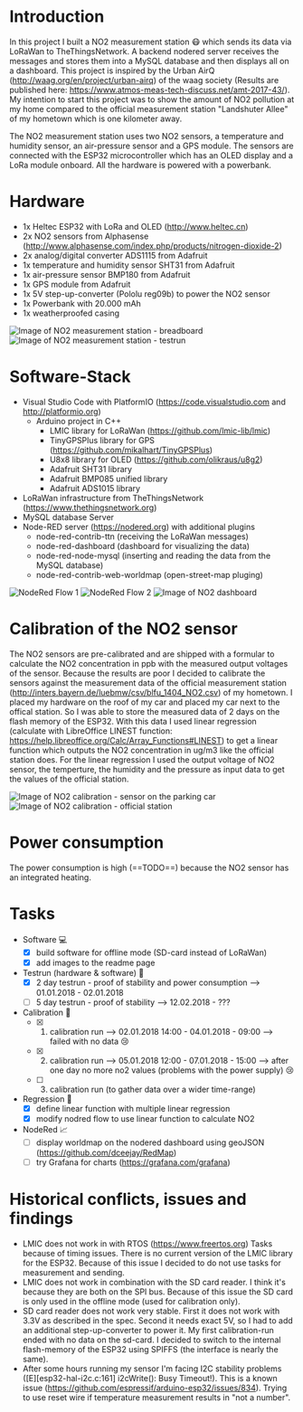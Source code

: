 # Introduction
In this project I built a NO2 measurement station :mask: which sends its data via LoRaWan to TheThingsNetwork. A backend nodered server receives the messages and stores them into a MySQL database and then displays all on a dashboard. This project is inspired by the Urban AirQ (http://waag.org/en/project/urban-airq) of the waag society (Results are published here: https://www.atmos-meas-tech-discuss.net/amt-2017-43/). My intention to start this project was to show the amount of NO2 pollution at my home compared to the official measurement station "Landshuter Allee" of my hometown which is one kilometer away.

The NO2 measurement station uses two NO2 sensors, a temperature and humidity sensor, an air-pressure sensor and a GPS module. The sensors are connected with the ESP32 microcontroller which has an OLED display and a LoRa module onboard. All the hardware is powered with a powerbank.

# Hardware
* 1x Heltec ESP32 with LoRa and OLED (http://www.heltec.cn)
* 2x NO2 sensors from Alphasense (http://www.alphasense.com/index.php/products/nitrogen-dioxide-2)
* 2x analog/digital converter ADS1115 from Adafruit
* 1x temperature and humidity sensor SHT31 from Adafruit
* 1x air-pressure sensor BMP180 from Adafruit
* 1x GPS module from Adafruit
* 1x 5V step-up-converter (Pololu reg09b) to power the NO2 sensor
* 1x Powerbank with 20.000 mAh
* 1x weatherproofed casing

![Image of NO2 measurement station - breadboard](images/no2-measurement-1.jpg)
![Image of NO2 measurement station - testrun](images/no2-measurement-2.jpg)

# Software-Stack
* Visual Studio Code with PlatformIO (https://code.visualstudio.com and http://platformio.org)
  * Arduino project in C++
    * LMIC library for LoRaWan (https://github.com/lmic-lib/lmic)
    * TinyGPSPlus library for GPS (https://github.com/mikalhart/TinyGPSPlus)
    * U8x8 library for OLED (https://github.com/olikraus/u8g2)
    * Adafruit SHT31 library
    * Adafruit BMP085 unified library
    * Adafruit ADS1015 library
* LoRaWan infrastructure from TheThingsNetwork (https://www.thethingsnetwork.org)
* MySQL database Server
* Node-RED server (https://nodered.org) with additional plugins
  * node-red-contrib-ttn (receiving the LoRaWan messages)
  * node-red-dashboard (dashboard for visualizing the data)
  * node-red-node-mysql (inserting and reading the data from the MySQL database)
  * node-red-contrib-web-worldmap (open-street-map pluging)

![NodeRed Flow 1](images/no2-nodered-flow1.png)
![NodeRed Flow 2](images/no2-nodered-flow2.png)
![Image of NO2 dashboard](images/no2-nodered-dashboard.png)

# Calibration of the NO2 sensor
The NO2 sensors are pre-calibrated and are shipped with a formular to calculate the NO2 concentration in ppb with the measured output voltages of the sensor. Because the results are poor I decided to calibrate the sensors against the measurement data of the official measurement station (http://inters.bayern.de/luebmw/csv/blfu_1404_NO2.csv) of my hometown. I placed my hardware on the roof of my car and placed my car next to the offical station. So I was able to store the measured data of 2 days on the flash memory of the ESP32. With this data I used linear regression (calculate with LibreOffice LINEST function: https://help.libreoffice.org/Calc/Array_Functions#LINEST) to get a linear function which outputs the NO2 concentration in ug/m3 like the official station does. For the linear regression I used the output voltage of NO2 sensor, the temperture, the humidity and the pressure as input data to get the values of the official station.

![Image of NO2 calibration - sensor on the parking car](images/no2-calibration-1.jpg)
![Image of NO2 calibration - official station](images/no2-calibration-2.jpg)

# Power consumption
The power consumption is high (==TODO==) because the NO2 sensor has an integrated heating.

# Tasks
- Software :computer:
  - [x] build software for offline mode (SD-card instead of LoRaWan)
  - [x] add images to the readme page
- Testrun (hardware & software) :balloon:
  - [x] 2 day testrun - proof of stability and power consumption --> 01.01.2018 - 02.01.2018
  - [ ] 5 day testrun - proof of stability --> 12.02.2018 - ???
- Calibration :red_car:
  - [x] 1. calibration run --> 02.01.2018 14:00 - 04.01.2018 - 09:00 --> failed with no data :cry:
  - [x] 2. calibration run --> 05.01.2018 12:00 - 07.01.2018 - 15:00 --> after one day no more no2 values (problems with the power supply) :cry:
  - [ ] 3. calibration run (to gather data over a wider time-range)
- Regression :triangular_ruler:
  - [x] define linear function with multiple linear regression
  - [x] modify nodred flow to use linear function to calculate NO2
- NodeRed :chart_with_upwards_trend:
  - [ ] display worldmap on the nodered dashboard using geoJSON (https://github.com/dceejay/RedMap)
  - [ ] try Grafana for charts (https://grafana.com/grafana)

# Historical conflicts, issues and findings
* LMIC does not work in with RTOS (https://www.freertos.org) Tasks because of timing issues. There is no current version of the LMIC library for the ESP32. Because of this issue I decided to do not use tasks for measurement and sending.
* LMIC does not work in combination with the SD card reader. I think it's because they are both on the SPI bus. Because of this issue the SD card is only used in the offline mode (used for calibration only).
* SD card reader does not work very stable. First it does not work with 3.3V as described in the spec. Second it needs exact 5V, so I had to add an additional step-up-converter to power it. My first calibration-run ended with no data on the sd-card. I decided to switch to the internal flash-memory of the ESP32 using SPIFFS (the interface is nearly the same).
* After some hours running my sensor I'm facing I2C stability problems ([E][esp32-hal-i2c.c:161] i2cWrite(): Busy Timeout!). This is a known issue (https://github.com/espressif/arduino-esp32/issues/834). Trying to use reset wire if temperature measurement results in "not a number".